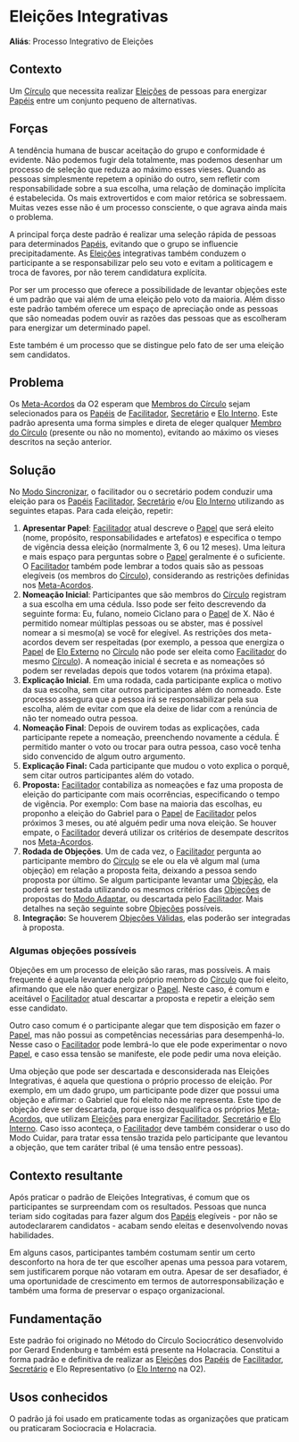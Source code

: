 # Eleições Integrativas

**Aliás**: Processo Integrativo de Eleições

## Contexto

Um [Círculo](../../meta-acordos.md#2-2-circulos) que necessita realizar [Eleições](../../meta-acordos.md#4-1-2-eleicoes) de pessoas para energizar [Papéis](../../meta-acordos.md#2-1-papeis) entre um conjunto pequeno de alternativas.

## Forças

A tendência humana de buscar aceitação do grupo e conformidade é evidente. Não podemos fugir dela totalmente, mas podemos desenhar um processo de seleção que reduza ao máximo esses vieses. Quando as pessoas simplesmente repetem a opinião do outro, sem refletir com responsabilidade sobre a sua escolha, uma relação de dominação implícita é estabelecida. Os mais extrovertidos e com maior retórica se sobressaem. Muitas vezes esse não é um processo consciente, o que agrava ainda mais o problema.

A principal força deste padrão é realizar uma seleção rápida de pessoas para determinados [Papéis](../../meta-acordos.md#2-1-papeis), evitando que o grupo se influencie precipitadamente. As [Eleições](../../meta-acordos.md#4-1-2-eleicoes) integrativas também conduzem o participante a se responsabilizar pelo seu voto e evitam a politicagem e troca de favores, por não terem candidatura explícita.

Por ser um processo que oferece a possibilidade de levantar objeções este é um padrão que vai além de uma eleição pelo voto da maioria. Além disso este padrão também oferece um espaço de apreciação onde as pessoas que são nomeadas podem ouvir as razões das pessoas que as escolheram para energizar um determinado papel.

Este também é um processo que se distingue pelo fato de ser uma eleição sem candidatos.

## Problema

Os [Meta-Acordos](../../meta-acordos.md) da O2 esperam que [Membros do Círculo](../../meta-acordos.md#2-4-membros-do-circulo) sejam selecionados para os [Papéis](../../meta-acordos.md#2-1-papeis) de [Facilitador](../../meta-acordos.md#4-5-facilitador), [Secretário](../../meta-acordos.md#4-6-secretario) e [Elo Interno](../../meta-acordos.md#4-8-elo-interno). Este padrão apresenta uma forma simples e direta de eleger qualquer [Membro do Círculo](../../meta-acordos.md#2-4-membros-do-circulo) \(presente ou não no momento\), evitando ao máximo os vieses descritos na seção anterior.

## Solução

No [Modo Sincronizar](../../meta-acordos.md#3-5-modo-sincronizar), o facilitador ou o secretário podem conduzir uma eleição para os [Papéis](../../meta-acordos.md#2-1-papeis) [Facilitador](../../meta-acordos.md#4-5-facilitador), [Secretário](../../meta-acordos.md#4-6-secretario) e/ou [Elo Interno](../../meta-acordos.md#4-8-elo-interno) utilizando as seguintes etapas. Para cada eleição, repetir:

1. **Apresentar Papel**: [Facilitador](../../meta-acordos.md#4-5-facilitador) atual descreve o [Papel](../../meta-acordos.md#2-1-papeis) que será eleito \(nome, propósito, responsabilidades e artefatos\) e especifica o tempo de vigência dessa eleição \(normalmente 3, 6 ou 12 meses\). Uma leitura e mais espaço para perguntas sobre o [Papel](../../meta-acordos.md#2-1-papeis) geralmente é o suficiente. O [Facilitador](../../meta-acordos.md#4-5-facilitador) também pode lembrar a todos quais são as pessoas elegíveis \(os membros do [Círculo](../../meta-acordos.md#2-2-circulos)\), considerando as restrições definidas nos [Meta-Acordos](../../meta-acordos.md).
2. **Nomeação Inicial**: Participantes que são membros do [Círculo](../../meta-acordos.md#2-2-circulos) registram a sua escolha em uma cédula. Isso pode ser feito descrevendo da seguinte forma: Eu, fulano, nomeio Ciclano para o [Papel](../../meta-acordos.md#2-1-papeis) de X. Não é permitido nomear múltiplas pessoas ou se abster, mas é possível nomear a si mesmo(a) se você for elegível. As restrições dos meta-acordos devem ser respeitadas \(por exemplo, a pessoa que energiza o [Papel](../../meta-acordos.md#2-1-papeis) de [Elo Externo](../../meta-acordos.md#4-7-elo-externo) no [Círculo](../../meta-acordos.md#2-2-circulos) não pode ser eleita como [Facilitador](../../meta-acordos.md#4-5-facilitador) do mesmo [Círculo](../../meta-acordos.md#2-2-circulos)\). A nomeação inicial é secreta e as nomeações só podem ser reveladas depois que todos votarem \(na próxima etapa\).
3. **Explicação Inicial**. Em uma rodada, cada participante explica o motivo da sua escolha, sem citar outros participantes além do nomeado. Este processo assegura que a pessoa irá se responsabilizar pela sua escolha, além de evitar com que ela deixe de lidar com a renúncia de não ter nomeado outra pessoa.
4. **Nomeação Final**: Depois de ouvirem todas as explicações, cada participante repete a nomeação, preenchendo novamente a cédula. É permitido manter o voto ou trocar para outra pessoa, caso você tenha sido convencido de algum outro argumento.
5. **Explicação Final:** Cada participante que mudou o voto explica o porquê, sem citar outros participantes além do votado.
6. **Proposta:** [Facilitador](../../meta-acordos.md#4-5-facilitador) contabiliza as nomeações e faz uma proposta de eleição do participante com mais ocorrências, especificando o tempo de vigência. Por exemplo: Com base na maioria das escolhas, eu proponho a eleição do Gabriel para o [Papel](../../meta-acordos.md#2-1-papeis) de [Facilitador](../../meta-acordos.md#4-5-facilitador) pelos próximos 3 meses, ou até alguém pedir uma nova eleição. Se houver empate, o [Facilitador](../../meta-acordos.md#4-5-facilitador) deverá utilizar os critérios de desempate descritos nos [Meta-Acordos](../../meta-acordos.md).
7. **Rodada de Objeções**. Um de cada vez, o [Facilitador](../../meta-acordos.md#4-5-facilitador) pergunta ao participante membro do [Círculo](../../meta-acordos.md#2-2-circulos) se ele ou ela vê algum mal \(uma objeção\) em relação a proposta feita, deixando a pessoa sendo proposta por último. Se algum participante levantar uma [Objeção](../../meta-acordos.md#3-6-3-objecoes), ela poderá ser testada utilizando os mesmos critérios das [Objeções](../../meta-acordos.md#3-6-3-objecoes) de propostas do [Modo Adaptar](../../meta-acordos.md#3-6-modo-adaptar), ou descartada pelo [Facilitador](../../meta-acordos.md#4-5-facilitador). Mais detalhes na seção seguinte sobre [Objeções](../../meta-acordos.md#3-6-3-objecoes) possíveis.
8. **Integração:** Se houverem [Objeções Válidas](../../meta-acordos.md#3-6-4-objecoes-validas), elas poderão ser integradas à proposta.

### Algumas objeções possíveis

Objeções em um processo de eleição são raras, mas possíveis. A mais frequente é aquela levantada pelo próprio membro do [Círculo](../../meta-acordos.md#2-2-circulos) que foi eleito, afirmando que ele não quer energizar o [Papel](../../meta-acordos.md#2-1-papeis). Neste caso, é comum e aceitável o [Facilitador](../../meta-acordos.md#4-5-facilitador) atual descartar a proposta e repetir a eleição sem esse candidato.

Outro caso comum é o participante alegar que tem disposição em fazer o [Papel](../../meta-acordos.md#2-1-papeis), mas não possui as competências necessárias para desempenhá-lo. Nesse caso o [Facilitador](../../meta-acordos.md#4-5-facilitador) pode lembrá-lo que ele pode experimentar o novo [Papel](../../meta-acordos.md#2-1-papeis), e caso essa tensão se manifeste, ele pode pedir uma nova eleição.

Uma objeção que pode ser descartada e desconsiderada nas Eleições Integrativas, é aquela que questiona o próprio processo de eleição. Por exemplo, em um dado grupo, um participante pode dizer que possui uma objeção e afirmar: o Gabriel que foi eleito não me representa. Este tipo de objeção deve ser descartada, porque isso desqualifica os próprios [Meta-Acordos](../../meta-acordos.md), que utilizam [Eleições](../../meta-acordos.md#4-1-2-eleicoes) para energizar [Facilitador](../../meta-acordos.md#4-5-facilitador), [Secretário](../../meta-acordos.md#4-6-secretario) e [Elo Interno](../../meta-acordos.md#4-8-elo-interno). Caso isso aconteça, o [Facilitador](../../meta-acordos.md#4-5-facilitador) deve também considerar o uso do Modo Cuidar, para tratar essa tensão trazida pelo participante que levantou a objeção, que tem caráter tribal \(é uma tensão entre pessoas\).

## Contexto resultante

Após praticar o padrão de Eleições Integrativas, é comum que os participantes se surpreendam com os resultados. Pessoas que nunca teriam sido cogitadas para fazer algum dos [Papéis](../../meta-acordos.md#2-1-papeis) elegíveis - por não se autodeclararem candidatos - acabam sendo eleitas e desenvolvendo novas habilidades.

Em alguns casos, participantes também costumam sentir um certo desconforto na hora de ter que escolher apenas uma pessoa para votarem, sem justificarem porque não votaram em outra. Apesar de ser desafiador, é uma oportunidade de crescimento em termos de autorresponsabilização e também uma forma de preservar o espaço organizacional.

## Fundamentação

Este padrão foi originado no Método do Círculo Sociocrático desenvolvido por Gerard Endenburg  e também está presente na Holacracia. Constitui a forma padrão e definitiva de realizar as [Eleições](../../meta-acordos.md#4-1-2-eleicoes) dos [Papéis](../../meta-acordos.md#2-1-papeis) de [Facilitador](../../meta-acordos.md#4-5-facilitador), [Secretário](../../meta-acordos.md#4-6-secretario) e Elo Representativo \(o [Elo Interno](../../meta-acordos.md#4-8-elo-interno) na O2\).

## Usos conhecidos

O padrão já foi usado em praticamente todas as organizações que praticam ou praticaram Sociocracia e Holacracia.

